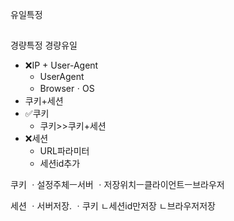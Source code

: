 유일특정

##
경량특정
경량유일
- ❌IP + User-Agent
  - UserAgent
  - BrowserㆍOS
- 쿠키+세션
- ✅쿠키
  - 쿠키>>쿠키+세션
- ❌세션
  - URL파라미터
  - 세션id추가



쿠키
ㆍ설정주체ㅡ서버
ㆍ저장위치ㅡ클라이언트ㅡ브라우저

세션
ㆍ서버저장.
ㆍ쿠키
ㄴ세션id만저장
ㄴ브라우저저장

